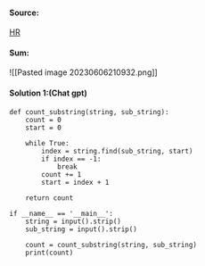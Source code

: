 
#### Source:
[HR](https://www.hackerrank.com/challenges/find-a-string/problem?isFullScreen=true)


#### Sum:

![[Pasted image 20230606210932.png]]

#### Solution 1:(Chat gpt)

```
def count_substring(string, sub_string):
    count = 0
    start = 0

    while True:
        index = string.find(sub_string, start)
        if index == -1:
            break
        count += 1
        start = index + 1

    return count

if __name__ == '__main__':
    string = input().strip()
    sub_string = input().strip()
    
    count = count_substring(string, sub_string)
    print(count)
```

